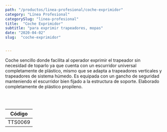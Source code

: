 ```yaml
---
path: "/productos/linea-profesional/coche-exprimidor"
category: "Línea Profesional"
categorySlug: "linea-profesional"
title:  "Coche Exprimidor"
subtitle: "para exprimir trapeadores, mopas"
date: "2020-04-02"
slug:  "coche-exprimidor"


---
```

Coche sencillo donde facilita al operador exprimir el trapeador sin necesidad de toparlo ya que cuenta con un escurridor universal completamente de plástico, mismo que se adapta a trapeadores verticales y trapeadores de sistema húmedo. Es equipada con un gancho de seguridad manteniendo el escurridor bien fijado a la estructura de soporte. Elaborado completamente de plástico propileno.


<br> <br>
<table class="min-w-full md:min-w-0 divide-y-0 divide-gray-200">
          <thead class=" bg-white">
            <tr>
              <th scope="col" class="px-6 text-center text-xs font-medium text-blue-500 uppercase tracking-wider">
                Código
              </th>
            </tr>
          </thead>
          <tbody>
            <tr class="bg-gray-400">
              <td class="px-6 py-4 whitespace-nowrap text-sm text-gray-700 text-center">
              TTS0069 
              </td>
            </tr> 
          </tbody>
        </table>



